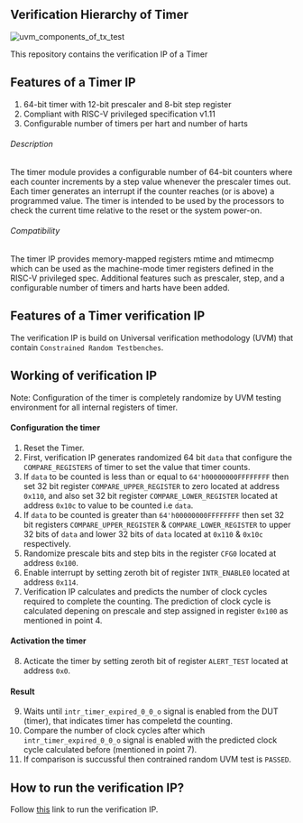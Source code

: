 ## Verification Hierarchy of Timer
![uvm_components_of_tx_test](https://user-images.githubusercontent.com/42897240/150805003-e5d2cca9-1e23-4c0e-ba3f-f01f544bb75a.png)

This repository contains the verification IP of a Timer

## Features of a Timer IP

1. 64-bit timer with 12-bit prescaler and 8-bit step register
2. Compliant with RISC-V privileged specification v1.11
3. Configurable number of timers per hart and number of harts

###### Description
The timer module provides a configurable number of 64-bit counters where each counter increments by a step value whenever the prescaler times out. Each timer generates an interrupt if the counter reaches (or is above) a programmed value. The timer is intended to be used by the processors to check the current time relative to the reset or the system power-on.

###### Compatibility
The timer IP provides memory-mapped registers mtime and mtimecmp which can be used as the machine-mode timer registers defined in the RISC-V privileged spec. Additional features such as prescaler, step, and a configurable number of timers and harts have been added.


## Features of a Timer verification IP

The verification IP is build on Universal verification methodology (UVM) that contain `Constrained Random Testbenches`.

## Working of verification IP

Note: Configuration of the timer is completely randomize by UVM testing environment for all internal registers of timer.

#### Configuration the timer

1. Reset the Timer.
2. First, verification IP generates randomized 64 bit `data` that configure the `COMPARE_REGISTERS` of timer to set the value that timer counts.
3. If `data` to be counted is less than or equal to `64'h00000000FFFFFFFF` then set 32 bit register `COMPARE_UPPER_REGISTER` to zero located at address `0x110`, and also set 32 bit register `COMPARE_LOWER_REGISTER` located at address `0x10c` to value to be counted i.e `data`.
4. If `data` to be counted is greater than `64'h00000000FFFFFFFF` then set 32 bit registers `COMPARE_UPPER_REGISTER` & `COMPARE_LOWER_REGISTER` to upper 32 bits of `data` and lower 32 bits of `data` located at `0x110` & `0x10c` respectively.
5. Randomize prescale bits and step bits in the register `CFG0` located at address `0x100`.
6. Enable interrupt by setting zeroth bit of register `INTR_ENABLE0` located at address `0x114`.
7. Verification IP calculates and predicts the number of clock cycles required to complete the counting. The prediction of clock cycle is calculated depening on prescale and step assigned in register `0x100` as mentioned in point 4.

#### Activation the timer

8. Acticate the timer by setting zeroth bit of register `ALERT_TEST` located at address `0x0`.

#### Result

9. Waits until `intr_timer_expired_0_0_o` signal is enabled from the DUT (timer), that indicates timer has compeletd the counting.
10. Compare the number of clock cycles after which `intr_timer_expired_0_0_o` signal is enabled with the predicted clock cycle calculated before (mentioned in point 7).
11. If comparison is succussful then contrained random UVM test is `PASSED`.

## How to run the verification IP?

Follow [this](https://github.com/merledu/common_peripheral_vips) link to run the verification IP.
